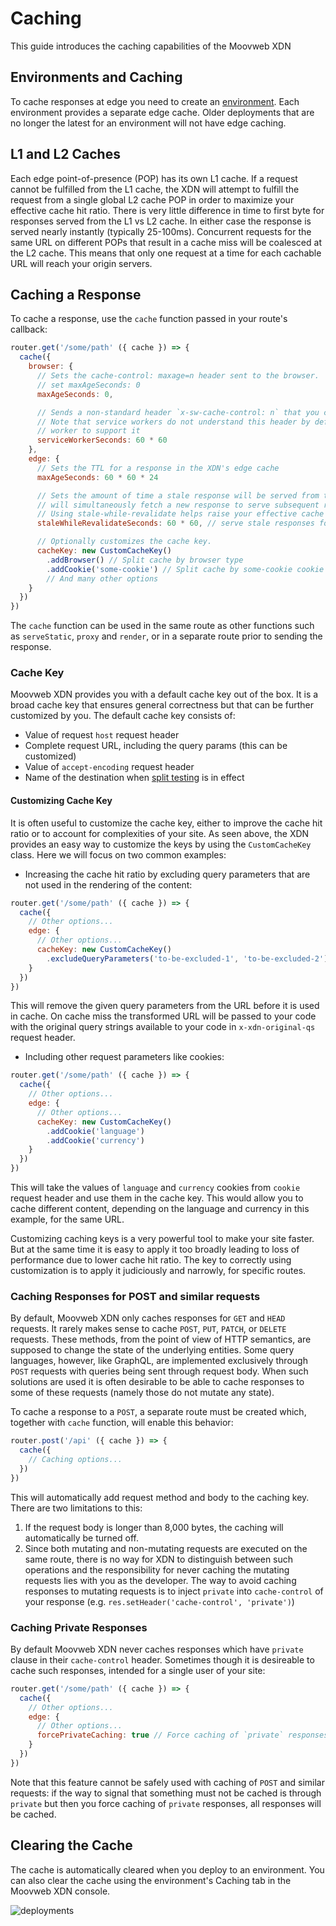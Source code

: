 # Caching

This guide introduces the caching capabilities of the Moovweb XDN

## Environments and Caching

To cache responses at edge you need to create an [environment](environments). Each environment provides a separate edge cache. Older deployments that are no longer the latest for an environment will not have edge caching.

## L1 and L2 Caches

Each edge point-of-presence (POP) has its own L1 cache. If a request cannot be fulfilled from the L1 cache, the XDN will attempt to fulfill the request from a single global L2 cache POP in order to maximize your effective cache hit ratio. There is very little difference in time to first byte for responses served from the L1 vs L2 cache. In either case the response is served nearly instantly (typically 25-100ms). Concurrent requests for the same URL on different POPs that result in a cache miss will be coalesced at the L2 cache. This means that only one request at a time for each cachable URL will reach your origin servers.

## Caching a Response

To cache a response, use the `cache` function passed in your route's callback:

```js
router.get('/some/path' ({ cache }) => {
  cache({
    browser: {
      // Sets the cache-control: maxage=n header sent to the browser.  To prevent the browser from caching this route
      // set maxAgeSeconds: 0
      maxAgeSeconds: 0,

      // Sends a non-standard header `x-sw-cache-control: n` that you can use to control caching your service worker.
      // Note that service workers do not understand this header by default so would you need to add code to your service
      // worker to support it
      serviceWorkerSeconds: 60 * 60
    },
    edge: {
      // Sets the TTL for a response in the XDN's edge cache
      maxAgeSeconds: 60 * 60 * 24

      // Sets the amount of time a stale response will be served from the cache.  When a stale response is sent, the XDN
      // will simultaneously fetch a new response to serve subsequent requests.
      // Using stale-while-revalidate helps raise your effective cache hit rate to near 100%.
      staleWhileRevalidateSeconds: 60 * 60, // serve stale responses for up to 1 hour while fetching a new response

      // Optionally customizes the cache key.
      cacheKey: new CustomCacheKey()
        .addBrowser() // Split cache by browser type
        .addCookie('some-cookie') // Split cache by some-cookie cookie
        // And many other options
    }
  })
})
```

The `cache` function can be used in the same route as other functions such as `serveStatic`, `proxy` and `render`, or in a separate route prior to sending the response.

### Cache Key

Moovweb XDN provides you with a default cache key out of the box. It is a broad cache key that ensures general correctness but that can be further customized by you. The default cache key consists of:

* Value of request `host` request header
* Complete request URL, including the query params (this can be customized)
* Value of `accept-encoding` request header
* Name of the destination when [split testing](./split_testing) is in effect

#### Customizing Cache Key

It is often useful to customize the cache key, either to improve the cache hit ratio or to account for complexities of your site. As seen above, the XDN provides an easy way to customize the keys by using the `CustomCacheKey` class. Here we will focus on two common examples:

* Increasing the cache hit ratio by excluding query parameters that are not used in the rendering of the content:

```js
router.get('/some/path' ({ cache }) => {
  cache({
    // Other options...
    edge: {
      // Other options...
      cacheKey: new CustomCacheKey()
        .excludeQueryParameters('to-be-excluded-1', 'to-be-excluded-2')
    }
  })
})
```

This will remove the given query parameters from the URL before it is used in cache. On cache miss the transformed URL will be passed to your code with the original query strings available to your code in `x-xdn-original-qs` request header.

* Including other request parameters like cookies:

```js
router.get('/some/path' ({ cache }) => {
  cache({
    // Other options...
    edge: {
      // Other options...
      cacheKey: new CustomCacheKey()
        .addCookie('language')
        .addCookie('currency')
    }
  })
})
```

This will take the values of `language` and `currency` cookies from `cookie` request header and use them in the cache key. This would allow you to cache different content, depending on the language and currency in this example, for the same URL.

Customizing caching keys is a very powerful tool to make your site faster. But at the same time it is easy to apply it too broadly leading to loss of performance due to lower cache hit ratio. The key to correctly using customization is to apply it judiciously and narrowly, for specific routes.

### Caching Responses for POST and similar requests

By default, Moovweb XDN only caches responses for `GET` and `HEAD` requests. It rarely makes sense to cache  `POST`, `PUT`, `PATCH`, or `DELETE` requests. These methods, from the point of view of HTTP semantics, are supposed to change the state of the underlying entities. Some query languages, however, like GraphQL, are implemented exclusively through `POST` requests with queries being sent through request body. When such solutions are used it is often desirable to be able to cache responses to some of these requests (namely those do not mutate any state).

To cache a response to a `POST`, a separate route must be created which, together with `cache` function, will enable this behavior:

```js
router.post('/api' ({ cache }) => {
  cache({
    // Caching options...
  })
})
```

This will automatically add request method and body to the caching key. There are two limitations to this:

1. If the request body is longer than 8,000 bytes, the caching will automatically be turned off.
2. Since both mutating and non-mutating requests are executed on the same route, there is no way for XDN to distinguish between such operations and the responsibility for never caching the mutating requests lies with you as the developer. The way to avoid caching responses to mutating requests is to inject `private` into `cache-control` of your response (e.g. `res.setHeader('cache-control', 'private')`)

### Caching Private Responses

By default Moovweb XDN never caches responses which have `private` clause in their `cache-control` header. Sometimes though it is desireable to cache such responses, intended for a single user of your site:

```js
router.get('/some/path' ({ cache }) => {
  cache({
    // Other options...
    edge: {
      // Other options...
      forcePrivateCaching: true // Force caching of `private` responses
    }
  })
})
```

Note that this feature cannot be safely used with caching of `POST` and similar requests: if the way to signal that something must not be cached is through `private` but then you force caching of `private` responses, all responses will be cached.

## Clearing the Cache

The cache is automatically cleared when you deploy to an environment. You can also clear the cache using the environment's Caching tab in the Moovweb XDN console.

![deployments](/images/caching/purge.png)
